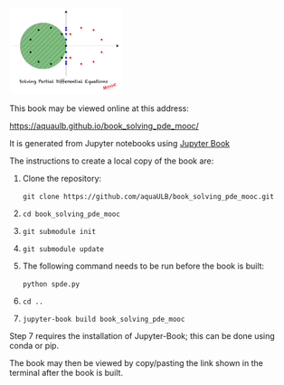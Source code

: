 <img style="width: 200px" src="logo.png">

This book may be viewed online at this address:

https://aquaulb.github.io/book_solving_pde_mooc/

It is generated from Jupyter notebooks using [Jupyter Book][01]

The instructions to create a local copy of the book are:

1. Clone the repository:

   `git clone https://github.com/aquaULB/book_solving_pde_mooc.git`

2. `cd book_solving_pde_mooc`
3. `git submodule init`
4. `git submodule update`
5. The following command needs to be run before the book is built: 

    `python spde.py`
6. `cd ..`
7. `jupyter-book build book_solving_pde_mooc`

Step 7 requires the installation of Jupyter-Book; this can be done using conda or pip.

The book may then be viewed by copy/pasting the link shown in the terminal after the book is built.

[01]: https://jupyterbook.org/


